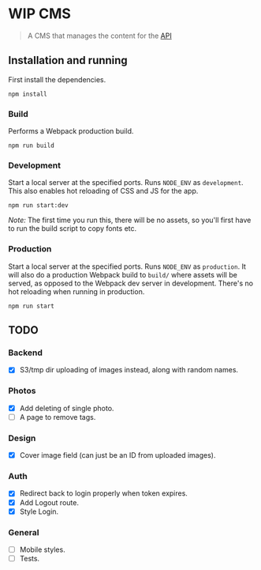 # WIP CMS

> A CMS that manages the content for the [API](https://github.com/samisking/samking-api)

## Installation and running

First install the dependencies.

```
npm install
```

### Build

Performs a Webpack production build.

```
npm run build
```

### Development

Start a local server at the specified ports. Runs `NODE_ENV` as `development`. This also enables hot reloading of CSS and JS for the app.

```
npm run start:dev
```

*Note:* The first time you run this, there will be no assets, so you'll first have to run the build script to copy fonts etc.

### Production

Start a local server at the specified ports. Runs `NODE_ENV` as `production`. It will also do a production Webpack build to `build/` where assets will be served, as opposed to the Webpack dev server in development. There's no hot reloading when running in production.

```
npm run start
```

## TODO

### Backend

- [x] S3/tmp dir uploading of images instead, along with random names.

### Photos

- [x] Add deleting of single photo.
- [ ] A page to remove tags.

### Design

- [x] Cover image field (can just be an ID from uploaded images).

### Auth

- [x] Redirect back to login properly when token expires.
- [x] Add Logout route.
- [x] Style Login.

### General

- [ ] Mobile styles.
- [ ] Tests.
